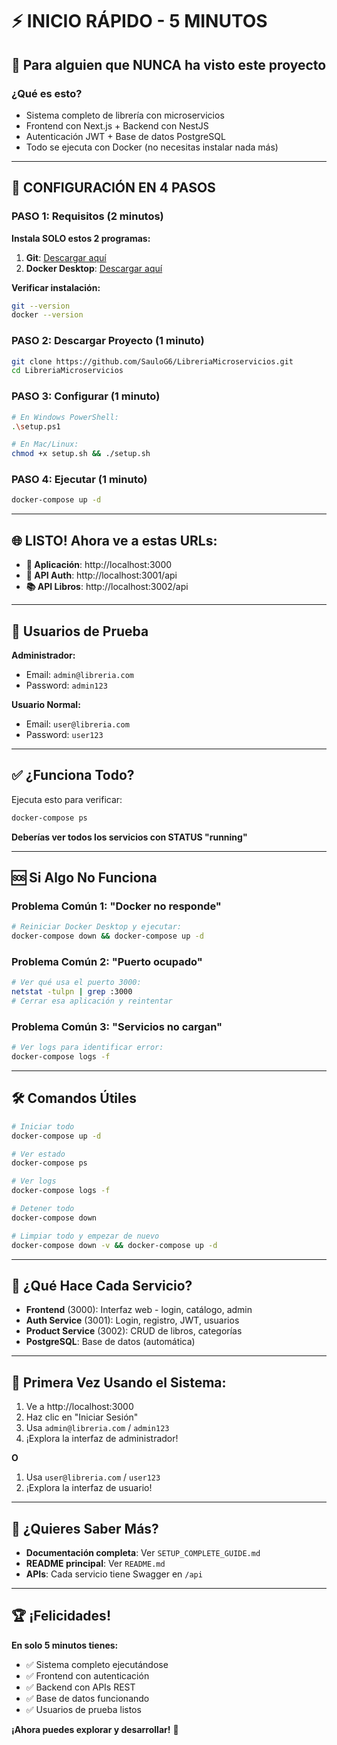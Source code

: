 # ⚡ INICIO RÁPIDO - 5 MINUTOS

## 🎯 **Para alguien que NUNCA ha visto este proyecto**

### **¿Qué es esto?**
- Sistema completo de librería con microservicios
- Frontend con Next.js + Backend con NestJS  
- Autenticación JWT + Base de datos PostgreSQL
- Todo se ejecuta con Docker (no necesitas instalar nada más)

---

## 🚀 **CONFIGURACIÓN EN 4 PASOS**

### **PASO 1: Requisitos (2 minutos)**
**Instala SOLO estos 2 programas:**

1. **Git**: [Descargar aquí](https://git-scm.com/downloads)
2. **Docker Desktop**: [Descargar aquí](https://www.docker.com/products/docker-desktop/)

**Verificar instalación:**
```bash
git --version
docker --version
```

### **PASO 2: Descargar Proyecto (1 minuto)**
```bash
git clone https://github.com/SauloG6/LibreriaMicroservicios.git
cd LibreriaMicroservicios
```

### **PASO 3: Configurar (1 minuto)**
```bash
# En Windows PowerShell:
.\setup.ps1

# En Mac/Linux:
chmod +x setup.sh && ./setup.sh
```

### **PASO 4: Ejecutar (1 minuto)**
```bash
docker-compose up -d
```

---

## 🌐 **LISTO! Ahora ve a estas URLs:**

- **📱 Aplicación**: http://localhost:3000
- **🔐 API Auth**: http://localhost:3001/api  
- **📚 API Libros**: http://localhost:3002/api

---

## 👤 **Usuarios de Prueba**

**Administrador:**
- Email: `admin@libreria.com`
- Password: `admin123`

**Usuario Normal:**
- Email: `user@libreria.com`  
- Password: `user123`

---

## ✅ **¿Funciona Todo?**

Ejecuta esto para verificar:
```bash
docker-compose ps
```

**Deberías ver todos los servicios con STATUS "running"**

---

## 🆘 **Si Algo No Funciona**

### **Problema Común 1: "Docker no responde"**
```bash
# Reiniciar Docker Desktop y ejecutar:
docker-compose down && docker-compose up -d
```

### **Problema Común 2: "Puerto ocupado"**
```bash
# Ver qué usa el puerto 3000:
netstat -tulpn | grep :3000
# Cerrar esa aplicación y reintentar
```

### **Problema Común 3: "Servicios no cargan"**
```bash
# Ver logs para identificar error:
docker-compose logs -f
```

---

## 🛠️ **Comandos Útiles**

```bash
# Iniciar todo
docker-compose up -d

# Ver estado
docker-compose ps  

# Ver logs
docker-compose logs -f

# Detener todo
docker-compose down

# Limpiar todo y empezar de nuevo
docker-compose down -v && docker-compose up -d
```

---

## 📁 **¿Qué Hace Cada Servicio?**

- **Frontend** (3000): Interfaz web - login, catálogo, admin
- **Auth Service** (3001): Login, registro, JWT, usuarios
- **Product Service** (3002): CRUD de libros, categorías
- **PostgreSQL**: Base de datos (automática)

---

## 🎯 **Primera Vez Usando el Sistema:**

1. Ve a http://localhost:3000
2. Haz clic en "Iniciar Sesión"
3. Usa `admin@libreria.com` / `admin123`
4. ¡Explora la interfaz de administrador!

**O**

1. Usa `user@libreria.com` / `user123`  
2. ¡Explora la interfaz de usuario!

---

## 📖 **¿Quieres Saber Más?**

- **Documentación completa**: Ver `SETUP_COMPLETE_GUIDE.md`
- **README principal**: Ver `README.md`
- **APIs**: Cada servicio tiene Swagger en `/api`

---

## 🏆 **¡Felicidades!**

**En solo 5 minutos tienes:**
- ✅ Sistema completo ejecutándose
- ✅ Frontend con autenticación
- ✅ Backend con APIs REST  
- ✅ Base de datos funcionando
- ✅ Usuarios de prueba listos

**¡Ahora puedes explorar y desarrollar!** 🚀
